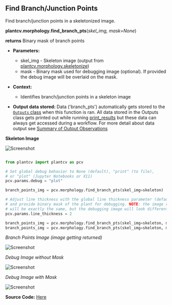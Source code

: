 ## Find Branch/Junction Points 

Find branch/junction points in a skeletonized image. 

**plantcv.morphology.find_branch_pts**(*skel_img, mask=None*)

**returns** Binary mask of branch points 

- **Parameters:**
    - skel_img - Skeleton image (output from [plantcv.morphology.skeletonize](skeletonize.md))
    - mask - Binary mask used for debugging image (optional). If provided the debug image will be overlaid on the mask.
- **Context:**
    - Identifies branch/junction points in a skeleton image
    
- **Output data stored:** Data ('branch_pts') 
    automatically gets stored to the [`Outputs` class](outputs.md) when this function is ran. 
    All data stored in the Outputs class gets printed out while running [print_results](print_results.md) but
    these data can always get accessed during a workflow. For more detail about data output see 
    [Summary of Output Observations](output_measurements.md#summary-of-output-observations)

**Skeleton Image**

![Screenshot](img/documentation_images/find_branch_pts/skeleton_image.jpg)

```python

from plantcv import plantcv as pcv

# Set global debug behavior to None (default), "print" (to file), 
# or "plot" (Jupyter Notebooks or X11)
pcv.params.debug = "plot"

branch_points_img = pcv.morphology.find_branch_pts(skel_img=skeleton)

# Adjust line thickness with the global line thickness parameter (default = 5),
# and provide binary mask of the plant for debugging. NOTE: the image returned
# will be exactly the same, but the debugging image will look different. 
pcv.params.line_thickness = 2

branch_points_img = pcv.morphology.find_branch_pts(skel_img=skeleton, mask=None)
branch_points_img = pcv.morphology.find_branch_pts(skel_img=skeleton, mask=plant_mask)

```

*Branch Points Image (image getting returned)*

![Screenshot](img/documentation_images/find_branch_pts/branch_pts.jpg)

*Debug Image without Mask*

![Screenshot](img/documentation_images/find_branch_pts/branch_pts_debug.jpg)

*Debug Image with Mask*

![Screenshot](img/documentation_images/find_branch_pts/branch_pts_debug_mask.jpg)

**Source Code:** [Here](https://github.com/danforthcenter/plantcv/blob/master/plantcv/plantcv/morphology/find_branch_pts.py)
